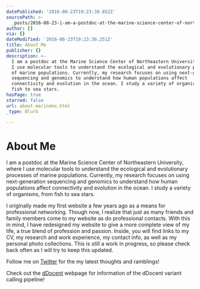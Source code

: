 ```yaml
---
datePublished: '2016-08-23T19:23:30.852Z'
sourcePath: >-
  _posts/2016-08-23-i-am-a-postdoc-at-the-marine-science-center-of-northeastern.md
author: []
via: {}
dateModified: '2016-08-23T19:23:30.251Z'
title: About Me
publisher: {}
description: >-
  I am a postdoc at the Marine Science Center of Northeastern University, where
  I use molecular tools to understand the ecological and evolutionary processes
  of marine populations. Currently, my research focuses on using next-generation
  sequencing and genomics to understand how human populations affect
  connectivity and evolution in the ocean. I study a variety of organisms, from
  fish to sea stars.
hasPage: true
starred: false
url: about-me/index.html
_type: Blurb

---
```

# About Me

I am a postdoc at the Marine Science Center of Northeastern University, where I use molecular tools to understand the ecological and evolutionary processes of marine populations. Currently, my research focuses on using next-generation sequencing and genomics to understand how human populations affect connectivity and evolution in the ocean. I study a variety of organisms, from fish to sea stars.

I originally made my first website a few years ago as a means for professional networking. Though now, I realize that just as many friends and family members come to my website as do professional contacts. With this in mind, I have redesigned my website to give a more complete view of my life, a true blend of profession and passion. Inside, you will find links to my CV, my research and work experience, my contact info, as well as my personal photo collections. This is still a work in progress, so please check back often as I will try to keep this updated.

Follow me on [Twitter][0] for the my latest thoughts and ramblings!

Check out the [dDocent][1] webpage for information of the dDocent variant calling pipeline!

[0]: https://twitter.com/JonPuritz
[1]: http://ddocent.wordpress.com/